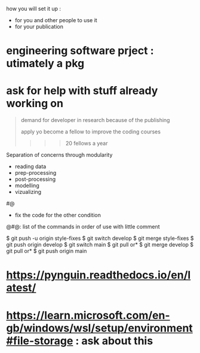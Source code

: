 how you will set it up :
- for you and other people to use it
- for your publication 


# engineering software prject : utimately a pkg 
# ask for help with stuff already working on 

> demand for developer in research because of the publishing 
>
> apply yo become a fellow to improve the coding courses
> >>> 20 fellows a year 
>

Separation of concerns through modularity
- reading data
- prep-processing  
- post-processing
- modelling
- vizualizing 


#@ 
- fix the code for the other condition 


@#@: list of the commands in order of use with little comment 

$ git push -u origin style-fixes
$ git switch develop
$ git merge style-fixes
$ git push origin develop
$ git switch main
$ git pull or*
$ git merge develop
$ git pull or*
$ git push origin main

# https://pynguin.readthedocs.io/en/latest/

# https://learn.microsoft.com/en-gb/windows/wsl/setup/environment#file-storage : ask about this